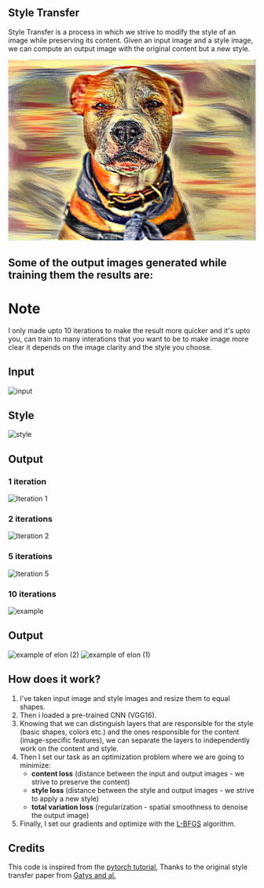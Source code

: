 ## Style Transfer 

Style Transfer is a process in which we strive to modify the style of an image while preserving its content. Given an input image and a style image, we can compute an output image with the original content but a new style.

![A simple dog with style from "The Scream" painting.](example.png)

## Some of the output images generated while training them the results are:

# Note

I only made upto 10 iterations to make the result more quicker and it's upto you, can train to many interations that you want to be to make image more clear it depends on the image clarity and the style you choose. 

## Input

  ![input](https://user-images.githubusercontent.com/41158838/130415587-17cf0faf-cfc9-4542-a087-046b7f3a7877.png)
  
## Style

  ![style](https://user-images.githubusercontent.com/41158838/130415637-6657e237-da03-431c-86ee-5c6e194d7e0b.png)
  
## Output

### 1 iteration

  ![Iteration 1](https://user-images.githubusercontent.com/41158838/130415749-9ff18a46-0304-4ed8-962f-93ad962f9261.png)

### 2 iterations

  ![Iteration 2](https://user-images.githubusercontent.com/41158838/130415776-7904e875-6c06-487f-8aab-518addba01d3.png)

### 5 iterations

  ![Iteration 5](https://user-images.githubusercontent.com/41158838/130415861-ba9e4176-444d-4c82-af7c-138eee5bbf23.png)
  
 ### 10 iterations 
  
  ![example](https://user-images.githubusercontent.com/41158838/130412992-f2a5bd4c-9f18-4932-9d4f-ef2c39222d10.png)
  
  ## Output
  
  ![example of elon (2)](https://user-images.githubusercontent.com/41158838/130413002-7875d505-6f2e-4695-b246-366e758d82ff.png)
  ![example of elon (1)](https://user-images.githubusercontent.com/41158838/130413014-cd4b8584-812d-474e-b8ae-70ef5035e077.png)
  
## How does it work?
1. I've taken input image and style images and resize them to equal shapes.
2. Then i loaded a pre-trained CNN (VGG16).
3. Knowing that we can distinguish layers that are responsible for the style (basic shapes, colors etc.) and the ones responsible for the content (image-specific features), we can separate the layers to independently work on the content and style.
4. Then I set our task as an optimization problem where we are going to minimize:
	* **content loss** (distance between the input and output images - we strive to preserve the content)
	* **style loss** (distance between the style and output images - we strive to apply a new style)
	* **total variation loss** (regularization - spatial smoothness to denoise the output image)
5. Finally, I set our gradients and optimize with the [L-BFGS](https://en.wikipedia.org/wiki/Limited-memory_BFGS) algorithm.
 
## Credits
This code is inspired from the [pytorch tutorial](https://pytorch.org/tutorials/advanced/neural_style_tutorial.html),
Thanks to the original style transfer paper from [Gatys and al.](https://zpascal.net/cvpr2016/Gatys_Image_Style_Transfer_CVPR_2016_paper.pdf)
